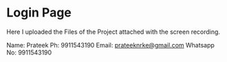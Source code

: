 # Login Page
Here I uploaded the Files of the Project attached with the screen recording.

Name: Prateek
Ph: 9911543190
Email: prateeknrke@gmail.com
Whatsapp No: 9911543190
